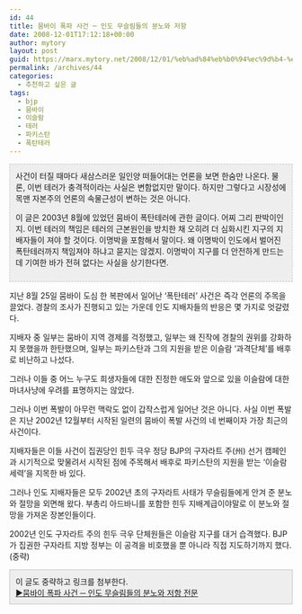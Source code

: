 ```yaml
---
id: 44
title: 뭄바이 폭파 사건 ─ 인도 무슬림들의 분노와 저항
date: 2008-12-01T17:12:18+00:00
author: mytory
layout: post
guid: https://marx.mytory.net/2008/12/01/%eb%ad%84%eb%b0%94%ec%9d%b4-%ed%8f%ad%ed%8c%8c-%ec%82%ac%ea%b1%b4-%e2%94%80-%ec%9d%b8%eb%8f%84-%eb%ac%b4%ec%8a%ac%eb%a6%bc%eb%93%a4%ec%9d%98-%eb%b6%84%eb%85%b8%ec%99%80-%ec%a0%80%ed%95%ad/
permalink: /archives/44
categories:
  - 추천하고 싶은 글
tags:
  - bjp
  - 뭄바이
  - 이슬람
  - 테러
  - 파키스탄
  - 폭탄테러
---
```

<div class="txc-textbox" style="BORDER-RIGHT: #c1c1c1 1px dashed; PADDING-RIGHT: 10px; BORDER-TOP: #c1c1c1 1px dashed; PADDING-LEFT: 10px; PADDING-BOTTOM: 10px; BORDER-LEFT: #c1c1c1 1px dashed; PADDING-TOP: 10px; BORDER-BOTTOM: #c1c1c1 1px dashed; BACKGROUND-COLOR: #eeeeee">
  사건이 터질 때마다 새삼스러운 일인양 떠들어대는 언론을 보면 한숨만 나온다. 물론, 이번 테러가 충격적이라는 사실은 변함없지만 말이다. 하지만 그렇다고 시장성에 목맨 자본주의 언론의 속물근성이 변하는 것은 아니다.</p> 
  
  <p>
    이 글은 2003년 8월에 있었던 뭄바이 폭탄테러에 관한 글이다. 어찌 그리 판박이인지. 이번 테러의 책임은 테러의 근본원인을 방치한 채 오히려 더 심화시킨 지구의 지배자들이 져야 할 것이다. 이명박을 포함해서 말이다. 왜 이명박이 인도에서 벌어진 폭탄테러까지 책임져야 하냐고 묻지는 않겠지. 이명박이 지구를 더 안전하게 만드는 데 기여한 바가 전혀 없다는 사실을 상기한다면.
  </p>
</div>

지난 8월 25일 뭄바이 도심 한 복판에서 일어난 ‘폭탄테러’ 사건은 즉각 언론의 주목을 끌었다. 경찰의 조사가 진행되고 있는 가운데 인도 지배자들의 반응은 몇 가지로 엇갈렸다.

지배자 중 일부는 뭄바이 지역 경제를 걱정했고, 일부는 왜 진작에 경찰의 권위를 강화하지 못했을까 한탄했으며, 일부는 파키스탄과 그의 지원을 받은 이슬람 ‘과격단체’를 배후로 비난하고 나섰다.

그러나 이들 중 어느 누구도 희생자들에 대한 진정한 애도와 앞으로 있을 이슬람에 대한 마녀사냥에 우려를 표명하지는 않았다.

그러나 이번 폭발이 아무런 맥락도 없이 갑작스럽게 일어난 것은 아니다. 사실 이번 폭발은 지난 2002년 12월부터 시작된 일련의 뭄바이 폭발 사건의 네 번째이자 가장 최근의 사건이다.

지배자들은 이들 사건이 집권당인 힌두 극우 정당 BJP의 구자라트 주(州) 선거 캠페인과 시기적으로 맞물려서 시작된 점에 주목해서 배후로 파키스탄의 지원을 받는 ‘이슬람 세력’을 지목한 바 있다.

그러나 인도 지배자들은 모두 2002년 초의 구자라트 사태가 무슬림들에게 안겨 준 분노와 절망을 외면해 왔다. 부총리 아드바니를 포함한 힌두 지배계급이야말로 이 분노와 절망을 가져온 장본인들이다.

2002년 인도 구자라트 주의 힌두 극우 단체원들은 이슬람 지구를 대거 습격했다. BJP가 집권한 구자라트 지방 정부는 이 공격을 비호했을 뿐 아니라 직접 지도하기까지 했다. (중략)

<div class="txc-textbox" style="BORDER-RIGHT: #c1c1c1 1px solid; PADDING-RIGHT: 10px; BORDER-TOP: #c1c1c1 1px solid; PADDING-LEFT: 10px; PADDING-BOTTOM: 10px; BORDER-LEFT: #c1c1c1 1px solid; PADDING-TOP: 10px; BORDER-BOTTOM: #c1c1c1 1px solid; BACKGROUND-COLOR: #eeeeee">
  이 글도 중략하고 링크를 첨부한다.<br /> <a href="http://wspaper.org/0_view.php?urn=urn:newsml:counterfire.or.kr:20040629T000000%2b0900:d14-264:1U" target="_blank">▶뭄바이 폭파 사건 ─ 인도 무슬림들의 분노와 저항 전문</a>
</div>